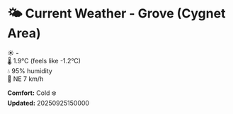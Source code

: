 # 🌤️ Current Weather - Grove (Cygnet Area)

☀️ **-**  
🌡️ 1.9°C (feels like -1.2°C)  
💧 95% humidity  
💨 NE 7 km/h  

**Comfort:** Cold ❄️  
**Updated:** 20250925150000
